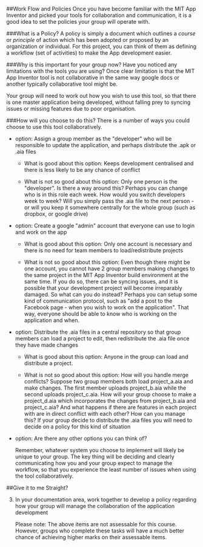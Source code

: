 



##Work Flow and Policies
Once you have become familiar with the MIT App Inventor and picked your tools for collaboration and communication, it is a good idea to set the policies your group will operate with.

###What is a Policy?
A policy is simply a document which outlines a *course* or *principle* of action which has been adopted or proposed by an organization or individual.  For this project, you can think of them as defining a workflow (set of activities) to make the App development easier.

###Why is this important for your group now?
Have you noticed any limitations with the tools you are using?   Once clear limitation is that the MIT App Inventor tool is not collaborative in the same way google docs or another typically collaborative tool might be.

Your group will need to work out how you wish to use this tool, so that there is one master application being developed, without falling prey to syncing issues or missing features due to poor organisation.

###How will you choose to do this?
There is a number of ways you could choose to use this tool collaboratively.

* option:
	Assign a group member as the "developer" who will be responsible to update the application, and perhaps distribute the .apk or .aia files

	*  What is good about this option:
		 Keeps development centralised and there is less likely to be any chance of conflict

	*  What is not so good about this option:
		 Only one person is the "developer".
		 Is there a way around this?
		 Perhaps you can change who is in this role each week.  How would you switch developers week to week?  Will you simply pass the .aia file to the next person - or will you keep it somewhere centrally for the whole group (such as dropbox, or google drive)

* option:
	Create a google "admin" account that everyone can use to login and work on the app

	* What is good about this option:
		Only one account is necessary and there is no need for team members to load/redistribute projects

	* What is not so good about this option:
		Even though there might be one account, you cannot have 2 group members making changes to the same project in the MIT App Inventor build environment at the same time.  If you do so, there can be syncing issues, and it is possible that your development project will become irreparably damaged.
		So what can you do instead?
		Perhaps you can setup some kind of communication protocol, such as "add a post to the Facebook page - when you wish to work on the application".  That way, everyone should be able to know who is working on the application and when.

* option:
	Distribute the .aia files in a central repository so that group members can load a project to edit, then redistribute the .aia file once they have made changes

	* What is good about this option:
		Anyone in the group can load and distribute a project.

	* What is not so good about this option:
		How will you handle merge conflicts?
		Suppose two group members both load project_a.aia and make changes.
		The first member uploads project_b.aia while the second uploads project_c.aia.
		How will your group choose to make a project_d.aia which incorporates the changes from project_b.aia and project_c.aia?
		And what happens if there are features in each project with are in direct conflict with each other?
		How can you manage this?
		If your group decide to distribute the .aia files you will need to decide on a policy for this kind of situation

* option:
	Are there any other options you can think of?

	Remember, whatever system you choose to implement will likely be unique to your group.  The key thing will be deciding and clearly communicating how you and your group expect to manage the workflow, so that you experience the least number of issues when using the tool collaboratively.


##Give it to me Straight?


3. In your documentation area, work together to develop a policy regarding how your group will manage the collaboration of the application development

   Please note:  The above items are not assessable for this course.  However, groups who complete these tasks will have a much better chance of achieving higher marks on their assessable items.
